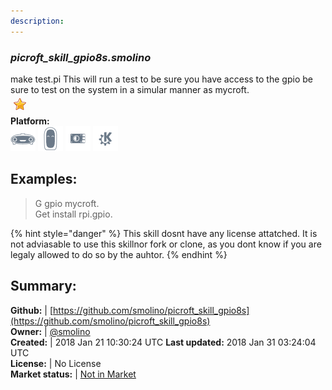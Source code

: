 ```yaml
---
description: 
---
```


### _picroft_skill_gpio8s.smolino_  
make test.pi
This will run a test to be sure you have access to the gpio be sure to test on the system in a simular manner as mycroft.  
![](../.gitbook/assets/star.png)  
**Platform:**  
 ![Mark I](../.gitbook/assets/mark-1-icon.png)  ![Mark II](../.gitbook/assets/mark-2-icon.png)  ![Picroft](../.gitbook/assets/picroft-icon.png)  ![plasmoid](../.gitbook/assets/kde.png)   
## Examples:  
> G gpio mycroft.  
> Get install rpi.gpio.  
  
{% hint style="danger" %}
This skill dosnt have any license attatched. It is not adviasable to use this skillnor fork or clone, as you dont know if you are legaly allowed to do so by the auhtor.
{% endhint %}
  
## Summary:  
**Github:** | [https://github.com/smolino/picroft_skill_gpio8s](https://github.com/smolino/picroft_skill_gpio8s)  
**Owner:** | [@smolino](https://github.com/smolino)  
**Created:** | 2018 Jan 21 10:30:24 UTC  **Last updated:** 2018 Jan 31 03:24:04 UTC  
**License:** | No License  
**Market status:** | [Not in Market](https://market.mycroft.ai/skill/)  
